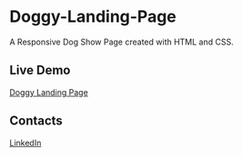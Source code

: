 # Doggy-Landing-Page

A Responsive Dog Show Page created with HTML and CSS.

## Live Demo 
<a href='https://yafet-123.github.io/Doggy-Landing-Page/' target="_blank">Doggy Landing Page</a>

## Contacts
<a href="https://www.linkedin.com/in/yafet-addisu-525107249/" target="_blank"></i>LinkedIn</a>
